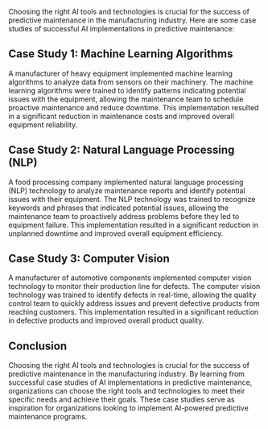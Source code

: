 

Choosing the right AI tools and technologies is crucial for the success of predictive maintenance in the manufacturing industry. Here are some case studies of successful AI implementations in predictive maintenance:

Case Study 1: Machine Learning Algorithms
-----------------------------------------

A manufacturer of heavy equipment implemented machine learning algorithms to analyze data from sensors on their machinery. The machine learning algorithms were trained to identify patterns indicating potential issues with the equipment, allowing the maintenance team to schedule proactive maintenance and reduce downtime. This implementation resulted in a significant reduction in maintenance costs and improved overall equipment reliability.

Case Study 2: Natural Language Processing (NLP)
-----------------------------------------------

A food processing company implemented natural language processing (NLP) technology to analyze maintenance reports and identify potential issues with their equipment. The NLP technology was trained to recognize keywords and phrases that indicated potential issues, allowing the maintenance team to proactively address problems before they led to equipment failure. This implementation resulted in a significant reduction in unplanned downtime and improved overall equipment efficiency.

Case Study 3: Computer Vision
-----------------------------

A manufacturer of automotive components implemented computer vision technology to monitor their production line for defects. The computer vision technology was trained to identify defects in real-time, allowing the quality control team to quickly address issues and prevent defective products from reaching customers. This implementation resulted in a significant reduction in defective products and improved overall product quality.

Conclusion
----------

Choosing the right AI tools and technologies is crucial for the success of predictive maintenance in the manufacturing industry. By learning from successful case studies of AI implementations in predictive maintenance, organizations can choose the right tools and technologies to meet their specific needs and achieve their goals. These case studies serve as inspiration for organizations looking to implement AI-powered predictive maintenance programs.

